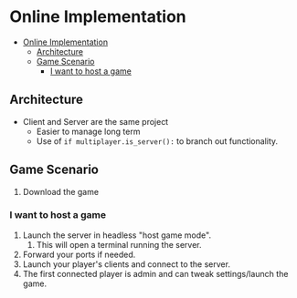 # Online Implementation

- [Online Implementation](#online-implementation)
	- [Architecture](#architecture)
	- [Game Scenario](#game-scenario)
		- [I want to host a game](#i-want-to-host-a-game)

## Architecture

- Client and Server are the same project
  - Easier to manage long term
  - Use of `if multiplayer.is_server():` to branch out functionality.

## Game Scenario

1. Download the game

### I want to host a game

1. Launch the server in headless "host game mode".
   1. This will open a terminal running the server.
2. Forward your ports if needed.
3. Launch your player's clients and connect to the server.
4. The first connected player is admin and can tweak settings/launch the game.